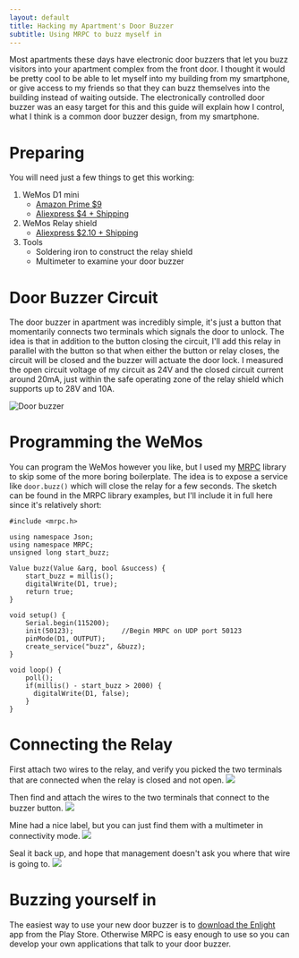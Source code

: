 ```yaml
---
layout: default
title: Hacking my Apartment's Door Buzzer
subtitle: Using MRPC to buzz myself in
---
```


Most apartments these days have electronic door buzzers that let you buzz
visitors into your apartment complex from the front door. I thought it would
be pretty cool to be able to let myself into my building from my smartphone,
or give access to my friends so that they can buzz themselves into the building
instead of waiting outside. The electronically controlled door buzzer was an easy
target for this and this guide will explain how I control, what I think is a common
door buzzer design, from my smartphone.

Preparing
==========
You will need just a few things to get this working:

1. WeMos D1 mini
    * [Amazon Prime $9](https://www.amazon.com/gp/product/B01N3P763C/ref=as_li_tl?ie=UTF8&tag=alexsherman04-20&camp=1789&creative=9325&linkCode=as2&creativeASIN=B01N3P763C&linkId=570b4a1e461b4eeefa4a6072ad151873)
    * [Aliexpress $4 + Shipping](https://www.aliexpress.com/store/product/D1-mini-Mini-NodeMcu-4M-bytes-Lua-WIFI-Internet-of-Things-development-board-based-ESP8266/1331105_32529101036.html?spm=2114.12010612.0.0.29GMBm)
2. WeMos Relay shield
    * [Aliexpress $2.10 + Shipping](https://www.aliexpress.com/store/product/Relay-Shield-for-WeMos-D1-mini-button/1331105_32596395175.html)
3. Tools
    * Soldering iron to construct the relay shield
    * Multimeter to examine your door buzzer

Door Buzzer Circuit
=========
The door buzzer in apartment was incredibly simple, it's just a button that momentarily
connects two terminals which signals the door to unlock. The idea is that in addition
to the button closing the circuit, I'll add this relay in parallel with the button
so that when either the button or relay closes, the circuit will be closed and the buzzer
will actuate the door lock. I measured the open circuit voltage of my circuit as 24V
and the closed circuit current around 20mA, just within the safe operating zone of
the relay shield which supports up to 28V and 10A.

![Door buzzer](http://i.imgur.com/lvc7Iwt.png)

Programming the WeMos
==========
You can program the WeMos however you like, but I used my [MRPC](https://github.com/alex-sherman/mrpc)
library to skip some of the more boring boilerplate. The idea is to expose a service like `door.buzz()`
which will close the relay for a few seconds. The sketch can be found in the MRPC library examples, 
but I'll include it in full here since it's relatively short:

    #include <mrpc.h>

    using namespace Json;
    using namespace MRPC;
    unsigned long start_buzz;

    Value buzz(Value &arg, bool &success) {
        start_buzz = millis();
        digitalWrite(D1, true);
        return true;
    }

    void setup() {
        Serial.begin(115200);
        init(50123);            //Begin MRPC on UDP port 50123
        pinMode(D1, OUTPUT);
        create_service("buzz", &buzz);
    }

    void loop() {
        poll();
        if(millis() - start_buzz > 2000) {
          digitalWrite(D1, false);
        }
    }


Connecting the Relay
==========
First attach two wires to the relay, and verify you picked the two terminals that are connected when the relay is closed and not open.
![](http://i.imgur.com/GFJZHnm.jpg)

Then find and attach the wires to the two terminals that connect to the buzzer button.
![](http://i.imgur.com/4EUrbu7.jpg)

Mine had a nice label, but you can just find them with a multimeter in connectivity mode.
![](http://i.imgur.com/jtmGt4P.jpg)

Seal it back up, and hope that management doesn't ask you where that wire is going to.
![](http://i.imgur.com/dVoMh1L.jpg)

Buzzing yourself in
============
The easiest way to use your new door buzzer is to [download the Enlight](https://play.google.com/store/apps/details?id=com.fewsteet.enlight)
app from the Play Store. Otherwise MRPC is easy enough to use so you can develop your own applications that talk to your door buzzer.